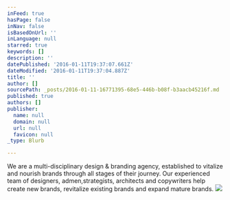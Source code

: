 ```yaml
---
inFeed: true
hasPage: false
inNav: false
isBasedOnUrl: ''
inLanguage: null
starred: true
keywords: []
description: ''
datePublished: '2016-01-11T19:37:07.661Z'
dateModified: '2016-01-11T19:37:04.887Z'
title: ''
author: []
sourcePath: _posts/2016-01-11-16771395-68e5-446b-b08f-b3aacb45216f.md
published: true
authors: []
publisher:
  name: null
  domain: null
  url: null
  favicon: null
_type: Blurb

---
```

We are a multi-disciplinary design & branding agency, established to vitalize and nourish brands through all stages of their journey. Our experienced team of designers, admen,strategists, architects and copywriters help create new brands, revitalize existing brands and expand mature brands. ![](https://s3-us-west-2.amazonaws.com/the-grid-img/p/c3eab21ad301ae04f45f4136df9b495e91de59f5.jpg)